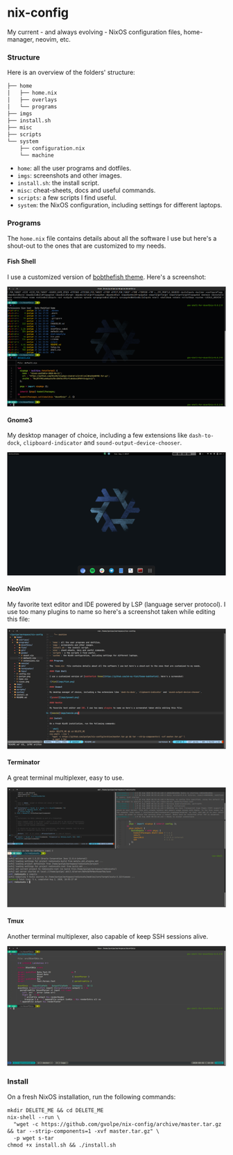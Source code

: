 nix-config
==========

My current - and always evolving - NixOS configuration files, home-manager, neovim, etc.

### Structure

Here is an overview of the folders' structure:

```
├── home
│   ├── home.nix
│   ├── overlays
│   └── programs
├── imgs
├── install.sh
├── misc
├── scripts
└── system
    ├── configuration.nix
    └── machine
```

- `home`: all the user programs and dotfiles.
- `imgs`: screenshots and other images.
- `install.sh`: the install script.
- `misc`: cheat-sheets, docs and useful commands.
- `scripts`: a few scripts I find useful.
- `system`: the NixOS configuration, including settings for different laptops.

### Programs

The `home.nix` file contains details about all the software I use but here's a shout-out to the ones that are customized to my needs.

#### Fish Shell

I use a customized version of [bobthefish theme](https://github.com/oh-my-fish/theme-bobthefish). Here's a screenshot:

![fish](imgs/fish.png)

#### Gnome3

My desktop manager of choice, including a few extensions like `dash-to-dock`, `clipboard-indicator` and `sound-output-device-chooser`.

![gnome3](imgs/gnome3.png)

#### NeoVim

My favorite text editor and IDE powered by LSP (language server protocol). I use too many plugins to name so here's a screenshot taken while editing this file:

![neovim](imgs/neovim.png)

#### Terminator

A great terminal multiplexer, easy to use.

![terminator](imgs/terminator.png)

#### Tmux

Another terminal multiplexer, also capable of keep SSH sessions alive.

![tmux](imgs/tmux.png)

### Install

On a fresh NixOS installation, run the following commands:

```shell
mkdir DELETE_ME && cd DELETE_ME
nix-shell --run \
  "wget -c https://github.com/gvolpe/nix-config/archive/master.tar.gz && tar --strip-components=1 -xvf master.tar.gz" \
  -p wget s-tar
chmod +x install.sh && ./install.sh
```
